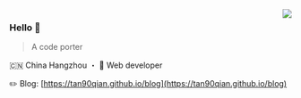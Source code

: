 <img align="right" src="https://github-readme-stats.vercel.app/api?username=tan90qian&show_icons=true&icon_color=805AD5&text_color=718096&bg_color=ffffff&hide_title=false" />

### Hello 👏

> A code porter

🇨🇳 China Hangzhou ・ 🔧 Web developer

✏️ Blog: [https://tan90qian.github.io/blog](https://tan90qian.github.io/blog)  
